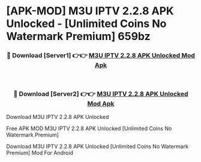 # [APK-MOD] M3U IPTV 2.2.8 APK Unlocked - [Unlimited Coins No Watermark Premium] 659bz



<div align="center">
<h3>🔴 Download [Server1] 👉👉 <a href="https://momento.my/?title=M3U_IPTV_2.2.8_APK_Unlocked">M3U IPTV 2.2.8 APK Unlocked Mod Apk</a></h3><br>

<h3>🔴 Download [Server2] 👉👉 <a href="https://momento.my/?title=M3U_IPTV_2.2.8_APK_Unlocked">M3U IPTV 2.2.8 APK Unlocked Mod Apk</a></h3>
</div>



Download M3U IPTV 2.2.8 APK Unlocked 

Free APK MOD M3U IPTV 2.2.8 APK Unlocked [Unlimited Coins No Watermark Premium]

Download M3U IPTV 2.2.8 APK Unlocked [Unlimited Coins No Watermark Premium] Mod For Android
